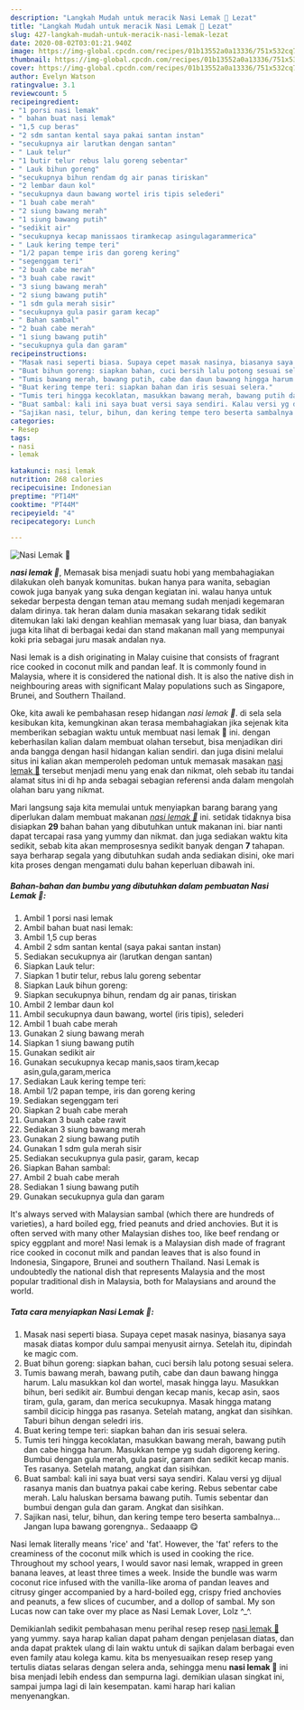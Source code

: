 ```yaml
---
description: "Langkah Mudah untuk meracik Nasi Lemak 🍚 Lezat"
title: "Langkah Mudah untuk meracik Nasi Lemak 🍚 Lezat"
slug: 427-langkah-mudah-untuk-meracik-nasi-lemak-lezat
date: 2020-08-02T03:01:21.940Z
image: https://img-global.cpcdn.com/recipes/01b13552a0a13336/751x532cq70/nasi-lemak-🍚-foto-resep-utama.jpg
thumbnail: https://img-global.cpcdn.com/recipes/01b13552a0a13336/751x532cq70/nasi-lemak-🍚-foto-resep-utama.jpg
cover: https://img-global.cpcdn.com/recipes/01b13552a0a13336/751x532cq70/nasi-lemak-🍚-foto-resep-utama.jpg
author: Evelyn Watson
ratingvalue: 3.1
reviewcount: 5
recipeingredient:
- "1 porsi nasi lemak"
- " bahan buat nasi lemak"
- "1,5 cup beras"
- "2 sdm santan kental saya pakai santan instan"
- "secukupnya air larutkan dengan santan"
- " Lauk telur"
- "1 butir telur rebus lalu goreng sebentar"
- " Lauk bihun goreng"
- "secukupnya bihun rendam dg air panas tiriskan"
- "2 lembar daun kol"
- "secukupnya daun bawang wortel iris tipis selederi"
- "1 buah cabe merah"
- "2 siung bawang merah"
- "1 siung bawang putih"
- "sedikit air"
- "secukupnya kecap manissaos tiramkecap asingulagarammerica"
- " Lauk kering tempe teri"
- "1/2 papan tempe iris dan goreng kering"
- "segenggam teri"
- "2 buah cabe merah"
- "3 buah cabe rawit"
- "3 siung bawang merah"
- "2 siung bawang putih"
- "1 sdm gula merah sisir"
- "secukupnya gula pasir garam kecap"
- " Bahan sambal"
- "2 buah cabe merah"
- "1 siung bawang putih"
- "secukupnya gula dan garam"
recipeinstructions:
- "Masak nasi seperti biasa. Supaya cepet masak nasinya, biasanya saya masak diatas kompor dulu sampai menyusit airnya. Setelah itu, dipindah ke magic com."
- "Buat bihun goreng: siapkan bahan, cuci bersih lalu potong sesuai selera."
- "Tumis bawang merah, bawang putih, cabe dan daun bawang hingga harum. Lalu masukkan kol dan wortel, masak hingga layu. Masukkan bihun, beri sedikit air. Bumbui dengan kecap manis, kecap asin, saos tiram, gula, garam, dan merica secukupnya. Masak hingga matang sambil dicicip hingga pas rasanya. Setelah matang, angkat dan sisihkan. Taburi bihun dengan seledri iris."
- "Buat kering tempe teri: siapkan bahan dan iris sesuai selera."
- "Tumis teri hingga kecoklatan, masukkan bawang merah, bawang putih dan cabe hingga harum. Masukkan tempe yg sudah digoreng kering. Bumbui dengan gula merah, gula pasir, garam dan sedikit kecap manis. Tes rasanya. Setelah matang, angkat dan sisihkan."
- "Buat sambal: kali ini saya buat versi saya sendiri. Kalau versi yg dijual rasanya manis dan buatnya pakai cabe kering. Rebus sebentar cabe merah. Lalu haluskan bersama bawang putih. Tumis sebentar dan bumbui dengan gula dan garam. Angkat dan sisihkan."
- "Sajikan nasi, telur, bihun, dan kering tempe tero beserta sambalnya... Jangan lupa bawang gorengnya.. Sedaaapp 😋"
categories:
- Resep
tags:
- nasi
- lemak

katakunci: nasi lemak 
nutrition: 268 calories
recipecuisine: Indonesian
preptime: "PT14M"
cooktime: "PT44M"
recipeyield: "4"
recipecategory: Lunch

---
```



![Nasi Lemak 🍚](https://img-global.cpcdn.com/recipes/01b13552a0a13336/751x532cq70/nasi-lemak-🍚-foto-resep-utama.jpg)

<b><i>nasi lemak 🍚</i></b>, Memasak bisa menjadi suatu hobi yang membahagiakan dilakukan oleh banyak komunitas. bukan hanya para wanita, sebagian cowok juga banyak yang suka dengan kegiatan ini. walau hanya untuk sekedar berpesta dengan teman atau memang sudah menjadi kegemaran dalam dirinya. tak heran dalam dunia masakan sekarang tidak sedikit ditemukan laki laki dengan keahlian memasak yang luar biasa, dan banyak juga kita lihat di berbagai kedai dan stand makanan mall yang mempunyai koki pria sebagai juru masak andalan nya.

Nasi lemak is a dish originating in Malay cuisine that consists of fragrant rice cooked in coconut milk and pandan leaf. It is commonly found in Malaysia, where it is considered the national dish. It is also the native dish in neighbouring areas with significant Malay populations such as Singapore, Brunei, and Southern Thailand.

Oke, kita awali ke pembahasan resep hidangan <i>nasi lemak 🍚</i>. di sela sela kesibukan kita, kemungkinan akan terasa membahagiakan jika sejenak kita memberikan sebagian waktu untuk membuat nasi lemak 🍚 ini. dengan keberhasilan kalian dalam membuat olahan tersebut, bisa menjadikan diri anda bangga dengan hasil hidangan kalian sendiri. dan juga disini melalui situs ini kalian akan memperoleh pedoman untuk memasak masakan <u>nasi lemak 🍚</u> tersebut menjadi menu yang enak dan nikmat, oleh sebab itu tandai alamat situs ini di hp anda sebagai sebagian referensi anda dalam mengolah olahan baru yang nikmat.


Mari langsung saja kita memulai untuk menyiapkan barang barang yang diperlukan dalam membuat makanan <u><i>nasi lemak 🍚</i></u> ini. setidak tidaknya bisa disiapkan <b>29</b> bahan bahan yang dibutuhkan untuk makanan ini. biar nanti dapat tercapai rasa yang yummy dan nikmat. dan juga sediakan waktu kita sedikit, sebab kita akan memprosesnya sedikit banyak dengan <b>7</b> tahapan. saya berharap segala yang dibutuhkan sudah anda sediakan disini, oke mari kita proses dengan mengamati dulu bahan keperluan dibawah ini.

<!--inarticleads1-->

##### Bahan-bahan dan bumbu yang dibutuhkan dalam pembuatan Nasi Lemak 🍚:

1. Ambil 1 porsi nasi lemak
1. Ambil  bahan buat nasi lemak:
1. Ambil 1,5 cup beras
1. Ambil 2 sdm santan kental (saya pakai santan instan)
1. Sediakan secukupnya air (larutkan dengan santan)
1. Siapkan  Lauk telur:
1. Siapkan 1 butir telur, rebus lalu goreng sebentar
1. Siapkan  Lauk bihun goreng:
1. Siapkan secukupnya bihun, rendam dg air panas, tiriskan
1. Ambil 2 lembar daun kol
1. Ambil secukupnya daun bawang, wortel (iris tipis), selederi
1. Ambil 1 buah cabe merah
1. Gunakan 2 siung bawang merah
1. Siapkan 1 siung bawang putih
1. Gunakan sedikit air
1. Gunakan secukupnya kecap manis,saos tiram,kecap asin,gula,garam,merica
1. Sediakan  Lauk kering tempe teri:
1. Ambil 1/2 papan tempe, iris dan goreng kering
1. Sediakan segenggam teri
1. Siapkan 2 buah cabe merah
1. Gunakan 3 buah cabe rawit
1. Sediakan 3 siung bawang merah
1. Gunakan 2 siung bawang putih
1. Gunakan 1 sdm gula merah sisir
1. Sediakan secukupnya gula pasir, garam, kecap
1. Siapkan  Bahan sambal:
1. Ambil 2 buah cabe merah
1. Sediakan 1 siung bawang putih
1. Gunakan secukupnya gula dan garam


It&#39;s always served with Malaysian sambal (which there are hundreds of varieties), a hard boiled egg, fried peanuts and dried anchovies. But it is often served with many other Malaysian dishes too, like beef rendang or spicy eggplant and more! Nasi lemak is a Malaysian dish made of fragrant rice cooked in coconut milk and pandan leaves that is also found in Indonesia, Singapore, Brunei and southern Thailand. Nasi Lemak is undoubtedly the national dish that represents Malaysia and the most popular traditional dish in Malaysia, both for Malaysians and around the world. 

<!--inarticleads2-->

##### Tata cara menyiapkan Nasi Lemak 🍚:

1. Masak nasi seperti biasa. Supaya cepet masak nasinya, biasanya saya masak diatas kompor dulu sampai menyusit airnya. Setelah itu, dipindah ke magic com.
1. Buat bihun goreng: siapkan bahan, cuci bersih lalu potong sesuai selera.
1. Tumis bawang merah, bawang putih, cabe dan daun bawang hingga harum. Lalu masukkan kol dan wortel, masak hingga layu. Masukkan bihun, beri sedikit air. Bumbui dengan kecap manis, kecap asin, saos tiram, gula, garam, dan merica secukupnya. Masak hingga matang sambil dicicip hingga pas rasanya. Setelah matang, angkat dan sisihkan. Taburi bihun dengan seledri iris.
1. Buat kering tempe teri: siapkan bahan dan iris sesuai selera.
1. Tumis teri hingga kecoklatan, masukkan bawang merah, bawang putih dan cabe hingga harum. Masukkan tempe yg sudah digoreng kering. Bumbui dengan gula merah, gula pasir, garam dan sedikit kecap manis. Tes rasanya. Setelah matang, angkat dan sisihkan.
1. Buat sambal: kali ini saya buat versi saya sendiri. Kalau versi yg dijual rasanya manis dan buatnya pakai cabe kering. Rebus sebentar cabe merah. Lalu haluskan bersama bawang putih. Tumis sebentar dan bumbui dengan gula dan garam. Angkat dan sisihkan.
1. Sajikan nasi, telur, bihun, dan kering tempe tero beserta sambalnya... Jangan lupa bawang gorengnya.. Sedaaapp 😋


Nasi lemak literally means &#39;rice&#39; and &#39;fat&#39;. However, the &#39;fat&#39; refers to the creaminess of the coconut milk which is used in cooking the rice. Throughout my school years, I would savor nasi lemak, wrapped in green banana leaves, at least three times a week. Inside the bundle was warm coconut rice infused with the vanilla-like aroma of pandan leaves and citrusy ginger accompanied by a hard-boiled egg, crispy fried anchovies and peanuts, a few slices of cucumber, and a dollop of sambal. My son Lucas now can take over my place as Nasi Lemak Lover, Lolz ^_^. 

Demikianlah sedikit pembahasan menu perihal resep resep <u>nasi lemak 🍚</u> yang yummy. saya harap kalian dapat paham dengan penjelasan diatas, dan anda dapat praktek ulang di lain waktu untuk di sajikan dalam berbagai even even family atau kolega kamu. kita bs menyesuaikan resep resep yang tertulis diatas selaras dengan selera anda, sehingga menu <b>nasi lemak 🍚</b> ini bisa menjadi lebih endess dan sempurna lagi. demikian ulasan singkat ini, sampai jumpa lagi di lain kesempatan. kami harap hari kalian menyenangkan.
